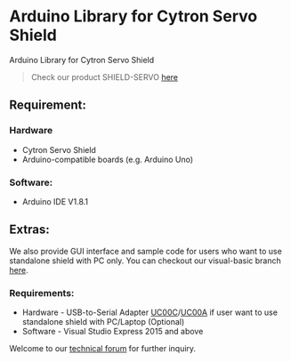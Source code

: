 # Arduino Library for Cytron Servo Shield
Arduino Library for Cytron Servo Shield

> Check our product SHIELD-SERVO [here](https://www.cytron.com.my/p-shield-servo)

## Requirement:
### Hardware
* Cytron Servo Shield
* Arduino-compatible boards (e.g. Arduino Uno)
### Software:
* Arduino IDE V1.8.1

## Extras:
We also provide GUI interface and sample code for users who want to use standalone shield with PC only. You can checkout our visual-basic branch [here](https://github.com/CytronTechnologies/Arduino-Library-for-Cytron-Servo-Shield/tree/visual-basic).
### Requirements:
* Hardware - USB-to-Serial Adapter [UC00C](https://www.cytron.com.my/p-uc00c)/[UC00A](https://www.cytron.com.my/p-uc00a) if user want to use standalone shield with PC/Laptop (Optional)
* Software - Visual Studio Express 2015 and above

Welcome to our [technical forum](http://forum.cytron.com.my/) for further inquiry.
